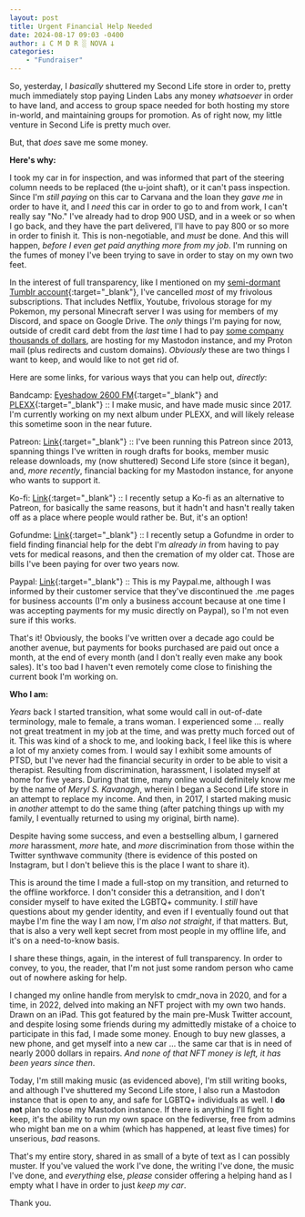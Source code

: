 ```yaml
---
layout: post
title: Urgent Financial Help Needed
date: 2024-08-17 09:03 -0400
author: 𐕣 C M D R ░ NOVA 𐕣
categories:
    - "Fundraiser"
---
```


So, yesterday, I *basically* shuttered my Second Life store in order to, pretty much immediately stop paying Linden Labs any money *whatsoever* in order to have land, and access to group space needed for both hosting my store in-world, and maintaining groups for promotion. As of right now, my little venture in Second Life is pretty much over.

But, that *does* save me some money.

**Here's why:**

I took my car in for inspection, and was informed that part of the steering column needs to be replaced (the u-joint shaft), or it can't pass inspection. Since I'm *still paying* on this car to Carvana and the loan they *gave me* in order to have it, and I *need* this car in order to go to and from work, I can't really say "No." I've already had to drop 900 USD, and in a week or so when I go back, and they have the part delivered, I'll have to pay 800 or so more in order to finish it. This is non-negotiable, and *must* be done. And this will happen, *before I even get paid anything more from my job*. I'm running on the fumes of money I've been trying to save in order to stay on my own two feet.

In the interest of full transparency, like I mentioned on my [semi-dormant Tumblr account](https://www.tumblr.com/nova-ayashi/759063462447087616/help-urgently-needed?source=share){:target="_blank"}, I've cancelled *most* of my frivolous subscriptions. That includes Netflix, Youtube, frivolous storage for my Pokemon, my personal Minecraft server I was using for members of my Discord, and space on Google Drive. The *only* things I'm paying for now, outside of credit card debt from the *last* time I had to pay [some company thousands of dollars](https://www.nova-prime.net/fundraisers/2024/05/20/gofundme-debt-relief.html), are hosting for my Mastodon instance, and my Proton mail (plus redirects and custom domains). *Obviously* these are two things I want to keep, and would like to not get rid of.

Here are some links, for various ways that you can help out, *directly*:

Bandcamp: [Eyeshadow 2600 FM](https://eyeshadow2600fm.bandcamp.com/album/dissolution-protocol){:target="_blank"} and [PLEXX](https://plexx.bandcamp.com/album/disc-error-1992-de-lux){:target="_blank"} :: I make music, and have made music since 2017. I'm currently working on my next album under PLEXX, and will likely release this sometime soon in the near future.

Patreon: [Link](https://www.patreon.com/cmdr_nova){:target="_blank"} :: I've been running this Patreon since 2013, spanning things I've written in rough drafts for books, member music release downloads, my (now shuttered) Second Life store (since it began), and, *more recently*, financial backing for my Mastodon instance, for anyone who wants to support it.

Ko-fi: [Link](https://ko-fi.com/cmdr_nova){:target="_blank"} :: I recently setup a Ko-fi as an alternative to Patreon, for basically the same reasons, but it hadn't and hasn't really taken off as a place where people would rather be. But, it's an option!

Gofundme: [Link](https://www.gofundme.com/f/help-ryan-overcome-his-debt-crisis){:target="_blank"} :: I recently setup a Gofundme in order to field finding financial help for the debt I'm *already in* from having to pay vets for medical reasons, and then the cremation of my older cat. Those are bills I've been paying for over two years now.

Paypal: [Link](https://www.paypal.com/paypalme/merylsk){:target="_blank"} :: This is my Paypal.me, although I was informed by their customer service that they've discontinued the .me pages for business accounts (I'm only a business account because at one time I was accepting payments for my music directly on Paypal), so I'm not even sure if this works.

That's it! Obviously, the books I've written over a decade ago could be another avenue, but payments for books purchased are paid out once a month, at the end of every month (and I don't really even make any book sales). It's too bad I haven't even remotely come close to finishing the current book I'm working on.

**Who I am:**

*Years* back I started transition, what some would call in out-of-date terminology, male to female, a trans woman. I experienced some ... really not great treatment in my job at the time, and was pretty much forced out of it. This was kind of a shock to me, and looking back, I feel like this is where a lot of my anxiety comes from. I would say I exhibit some amounts of PTSD, but I've never had the financial security in order to be able to visit a therapist. Resulting from discrimination, harassment, I isolated myself at home for five years. During that time, many online would definitely know me by the name of *Meryl S. Kavanagh*, wherein I began a Second Life store in an attempt to replace my income. And then, in 2017, I started making music in *another* attempt to do the same thing (after patching things up with my family, I eventually returned to using my original, birth name).

Despite having some success, and even a bestselling album, I garnered *more* harassment, *more* hate, and *more* discrimination from those within the Twitter synthwave community (there is evidence of this posted on Instagram, but I don't believe this is the place I want to share it).

This is around the time I made a full-stop on my transition, and returned to the offline workforce. I don't consider this a detransition, and I don't consider myself to have exited the LGBTQ+ community. I *still* have questions about my gender identity, and even if I eventually found out that maybe I'm fine the way I am now, I'm *also not straight*, if that matters. But, that is also a very well kept secret from most people in my offline life, and it's on a need-to-know basis.

I share these things, again, in the interest of full transparency. In order to convey, to you, the reader, that I'm not just some random person who came out of nowhere asking for help.

I changed my online handle from merylsk to cmdr_nova in 2020, and for a time, in 2022, delved into making an NFT project with my own two hands. Drawn on an iPad. This got featured by the main pre-Musk Twitter account, and despite losing some friends during my admittedly mistake of a choice to participate in this fad, I made some money. Enough to buy new glasses, a new phone, and get myself into a new car ... the same car that is in need of nearly 2000 dollars in repairs. *And none of that NFT money is left, it has been years since then*.

Today, I'm still making music (as evidenced above), I'm still writing books, and although I've shuttered my Second Life store, I also run a Mastodon instance that is open to any, and safe for LGBTQ+ individuals as well. I **do not** plan to close my Mastodon instance. If there is anything I'll fight to keep, it's the ability to run my own space on the fediverse, free from admins who might ban me on a whim (which has happened, at least five times) for unserious, *bad* reasons.

That's my entire story, shared in as small of a byte of text as I can possibly muster. If you've valued the work I've done, the writing I've done, the music I've done, and *everything* else, *please* consider offering a helping hand as I empty what I have in order to just *keep my car*.

Thank you.